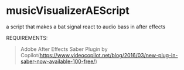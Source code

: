 # musicVisualizerAEScript
a script that makes a bat signal react to audio bass in after effects

REQUIREMENTS:
>Adobe After Effects
>Saber Plugin by Copilot(https://www.videocopilot.net/blog/2016/03/new-plug-in-saber-now-available-100-free/)
